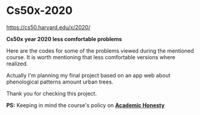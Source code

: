 # Cs50x-2020

https://cs50.harvard.edu/x/2020/

**Cs50x year 2020 less comfortable problems**

Here are the codes for some of the problems viewed during the mentioned course. It is worth mentioning that less comfortable versions where realized.

Actually I'm planning my final project based on an app web about phenological patterns amount urban trees.

Thank you for checking this project.


  **PS:** Keeping in mind the course's policy on **[Academic Honesty](https://cs50.harvard.edu/x/2020/syllabus/#academic-honesty)**


